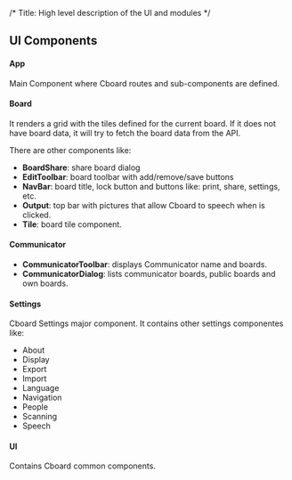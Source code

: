 /* Title: High level description of the UI  and modules */

## UI Components

#### App

Main Component where Cboard routes and sub-components are defined.

#### Board

It renders a grid with the tiles defined for the current board. If it does not have board data, it will try to fetch the board data from the API.

There are other components like:

- **BoardShare**: share board dialog
- **EditToolbar**: board toolbar with add/remove/save buttons
- **NavBar**: board title, lock button and buttons like: print, share, settings, etc.
- **Output**: top bar with pictures that allow Cboard to speech when is clicked.
- **Tile**: board tile component.

#### Communicator

- **CommunicatorToolbar**: displays Communicator name and boards.
- **CommunicatorDialog**: lists communicator boards, public boards and own boards.

#### Settings

Cboard Settings major component. It contains other settings componentes like:

- About
- Display
- Export
- Import
- Language
- Navigation
- People
- Scanning
- Speech

#### UI

Contains Cboard common components.
